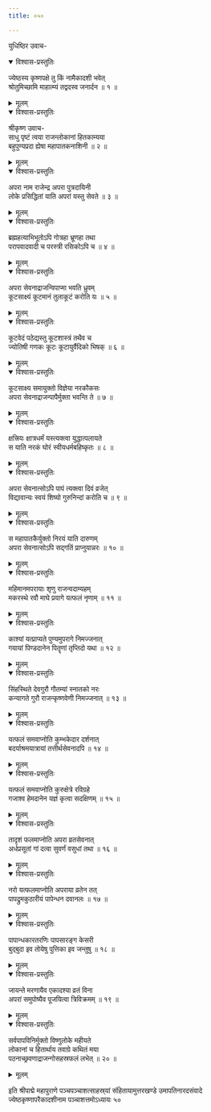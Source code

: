 ```yaml
---
title: ०५०

---
```

युधिष्ठिर उवाच-  

<details open><summary>विश्वास-प्रस्तुतिः</summary>

ज्येष्ठस्य कृष्णपक्षे तु किं नामैकादशी भवेत्  
श्रोतुमिच्छामि माहात्म्यं तद्वदस्व जनार्दन ॥ १ ॥
</details>

<details><summary>मूलम्</summary>

ज्येष्ठस्य कृष्णपक्षे तु किं नामैकादशी भवेत्  
श्रोतुमिच्छामि माहात्म्यं तद्वदस्व जनार्दन ॥ १ ॥
</details>



<details open><summary>विश्वास-प्रस्तुतिः</summary>

श्रीकृष्ण उवाच-  
साधु पृष्टं त्वया राजन्लोकानां हितकाम्यया  
बहुपुण्यप्रदा ह्येषा महापातकनाशिनी ॥ २ ॥
</details>

<details><summary>मूलम्</summary>

श्रीकृष्ण उवाच-  
साधु पृष्टं त्वया राजन्लोकानां हितकाम्यया  
बहुपुण्यप्रदा ह्येषा महापातकनाशिनी ॥ २ ॥
</details>



<details open><summary>विश्वास-प्रस्तुतिः</summary>

अपरा नाम राजेन्द्र अपरा पुत्रदायिनी  
लोके प्रसिद्धितां याति अपरां यस्तु सेवते ॥ ३ ॥
</details>

<details><summary>मूलम्</summary>

अपरा नाम राजेन्द्र अपरा पुत्रदायिनी  
लोके प्रसिद्धितां याति अपरां यस्तु सेवते ॥ ३ ॥
</details>



<details open><summary>विश्वास-प्रस्तुतिः</summary>

ब्रह्महत्याभिभूतोऽपि गोत्रहा भ्रूणहा तथा  
परापवादवादी च परस्त्री रसिकोऽपि च ॥ ४ ॥
</details>

<details><summary>मूलम्</summary>

ब्रह्महत्याभिभूतोऽपि गोत्रहा भ्रूणहा तथा  
परापवादवादी च परस्त्री रसिकोऽपि च ॥ ४ ॥
</details>



<details open><summary>विश्वास-प्रस्तुतिः</summary>

अपरा सेवनाद्राजन्विपाप्मा भवति ध्रुवम्  
कूटसाक्ष्यं कूटमानं तुलाकूटं करोति यः ॥ ५ ॥
</details>

<details><summary>मूलम्</summary>

अपरा सेवनाद्राजन्विपाप्मा भवति ध्रुवम्  
कूटसाक्ष्यं कूटमानं तुलाकूटं करोति यः ॥ ५ ॥
</details>



<details open><summary>विश्वास-प्रस्तुतिः</summary>

कूटवेदं पठेद्यस्तु कूटशास्त्रं तथैव च  
ज्योतिषी गणकः कूटः कूटायुर्वैदिको भिषक् ॥ ६ ॥
</details>

<details><summary>मूलम्</summary>

कूटवेदं पठेद्यस्तु कूटशास्त्रं तथैव च  
ज्योतिषी गणकः कूटः कूटायुर्वैदिको भिषक् ॥ ६ ॥
</details>



<details open><summary>विश्वास-प्रस्तुतिः</summary>

कूटसाक्ष्य समायुक्तो विज्ञेया नरकौकसः  
अपरा सेवनाद्राजन्पापैर्मुक्ता भवन्ति ते ॥ ७ ॥
</details>

<details><summary>मूलम्</summary>

कूटसाक्ष्य समायुक्तो विज्ञेया नरकौकसः  
अपरा सेवनाद्राजन्पापैर्मुक्ता भवन्ति ते ॥ ७ ॥
</details>



<details open><summary>विश्वास-प्रस्तुतिः</summary>

क्षत्त्रियः क्षात्रधर्मं यस्त्यक्त्वा युद्धात्पलायते  
स याति नरकं घोरं स्वीयधर्मबहिष्कृतः ॥ ८ ॥
</details>

<details><summary>मूलम्</summary>

क्षत्त्रियः क्षात्रधर्मं यस्त्यक्त्वा युद्धात्पलायते  
स याति नरकं घोरं स्वीयधर्मबहिष्कृतः ॥ ८ ॥
</details>



<details open><summary>विश्वास-प्रस्तुतिः</summary>

अपरा सेवनात्सोऽपि पापं त्यक्त्वा दिवं व्रजेत्  
विद्यावान्यः स्वयं शिष्यो गुरुनिन्दां करोति च ॥ ९ ॥
</details>

<details><summary>मूलम्</summary>

अपरा सेवनात्सोऽपि पापं त्यक्त्वा दिवं व्रजेत्  
विद्यावान्यः स्वयं शिष्यो गुरुनिन्दां करोति च ॥ ९ ॥
</details>



<details open><summary>विश्वास-प्रस्तुतिः</summary>

स महापातकैर्युक्तो निरयं याति दारुणम्  
अपरा सेवनात्सोऽपि सद्गतिं प्राप्नुयान्नरः ॥ १० ॥
</details>

<details><summary>मूलम्</summary>

स महापातकैर्युक्तो निरयं याति दारुणम्  
अपरा सेवनात्सोऽपि सद्गतिं प्राप्नुयान्नरः ॥ १० ॥
</details>



<details open><summary>विश्वास-प्रस्तुतिः</summary>

महिमानमपरायाः शृणु राजन्वदाम्यहम्  
मकरस्थे रवौ माघे प्रयागे यत्फलं नृणाम् ॥ ११ ॥
</details>

<details><summary>मूलम्</summary>

महिमानमपरायाः शृणु राजन्वदाम्यहम्  
मकरस्थे रवौ माघे प्रयागे यत्फलं नृणाम् ॥ ११ ॥
</details>



<details open><summary>विश्वास-प्रस्तुतिः</summary>

काश्यां यत्प्राप्यते पुण्यमुपरागे निमज्जनात्  
गयायां पिण्डदानेन पितॄणां तृप्तिदो यथा ॥ १२ ॥
</details>

<details><summary>मूलम्</summary>

काश्यां यत्प्राप्यते पुण्यमुपरागे निमज्जनात्  
गयायां पिण्डदानेन पितॄणां तृप्तिदो यथा ॥ १२ ॥
</details>



<details open><summary>विश्वास-प्रस्तुतिः</summary>

सिंहस्थिते देवगुरौ गौतम्यां स्नातको नरः  
कन्यागते गुरौ राजन्कृष्णवेणी निमज्जनात् ॥ १३ ॥
</details>

<details><summary>मूलम्</summary>

सिंहस्थिते देवगुरौ गौतम्यां स्नातको नरः  
कन्यागते गुरौ राजन्कृष्णवेणी निमज्जनात् ॥ १३ ॥
</details>



<details open><summary>विश्वास-प्रस्तुतिः</summary>

यत्फलं समवाप्नोति कुम्भकेदार दर्शनात्  
बदर्याश्रमयात्रायां तत्तीर्थसेवनादपि ॥ १४ ॥
</details>

<details><summary>मूलम्</summary>

यत्फलं समवाप्नोति कुम्भकेदार दर्शनात्  
बदर्याश्रमयात्रायां तत्तीर्थसेवनादपि ॥ १४ ॥
</details>



<details open><summary>विश्वास-प्रस्तुतिः</summary>

यत्फलं समवाप्नोति कुरुक्षेत्रे रविग्रहे  
गजाश्व हेमदानेन यज्ञं कृत्वा सदक्षिणम् ॥ १५ ॥
</details>

<details><summary>मूलम्</summary>

यत्फलं समवाप्नोति कुरुक्षेत्रे रविग्रहे  
गजाश्व हेमदानेन यज्ञं कृत्वा सदक्षिणम् ॥ १५ ॥
</details>



<details open><summary>विश्वास-प्रस्तुतिः</summary>

तादृशं फलमाप्नोति अपरा व्रतसेवनात्  
अर्धप्रसूतां गां दत्वा सुवर्णं वसुधां तथा ॥ १६ ॥
</details>

<details><summary>मूलम्</summary>

तादृशं फलमाप्नोति अपरा व्रतसेवनात्  
अर्धप्रसूतां गां दत्वा सुवर्णं वसुधां तथा ॥ १६ ॥
</details>



<details open><summary>विश्वास-प्रस्तुतिः</summary>

नरो यत्फलमाप्नोति अपराया व्रतेन तत्  
पापद्रुमकुठारीयं पापेन्धन दवानलः ॥ १७ ॥
</details>

<details><summary>मूलम्</summary>

नरो यत्फलमाप्नोति अपराया व्रतेन तत्  
पापद्रुमकुठारीयं पापेन्धन दवानलः ॥ १७ ॥
</details>



<details open><summary>विश्वास-प्रस्तुतिः</summary>

पापान्धकारतरणिः पापसारङ्ग केसरी  
बुद्बुदा इव तोयेषु पुत्तिका इव जन्तुषु ॥ १८ ॥
</details>

<details><summary>मूलम्</summary>

पापान्धकारतरणिः पापसारङ्ग केसरी  
बुद्बुदा इव तोयेषु पुत्तिका इव जन्तुषु ॥ १८ ॥
</details>



<details open><summary>विश्वास-प्रस्तुतिः</summary>

जायन्ते मरणायैव एकादश्या व्रतं विना  
अपरां समुपोष्यैव पूजयित्वा त्रिविक्रमम् ॥ १९ ॥
</details>

<details><summary>मूलम्</summary>

जायन्ते मरणायैव एकादश्या व्रतं विना  
अपरां समुपोष्यैव पूजयित्वा त्रिविक्रमम् ॥ १९ ॥
</details>



<details open><summary>विश्वास-प्रस्तुतिः</summary>

सर्वपापविनिर्मुक्तो विष्णुलोके महीयते  
लोकानां च हितार्थाय तवाग्रे कथितं मया  
पठनाच्छ्रवणाद्राजन्गोसहस्रफलं लभेत् ॥ २० ॥
</details>

<details><summary>मूलम्</summary>

सर्वपापविनिर्मुक्तो विष्णुलोके महीयते  
लोकानां च हितार्थाय तवाग्रे कथितं मया  
पठनाच्छ्रवणाद्राजन्गोसहस्रफलं लभेत् ॥ २० ॥
</details>


इति श्रीपाद्मे महापुराणे पञ्चपञ्चाशत्साहस्र्यां संहितायामुत्तरखण्डे उमापतिनारदसंवादे ज्येष्ठकृष्णापरैकादशीनाम पञ्चाशत्तमोऽध्यायः ५०